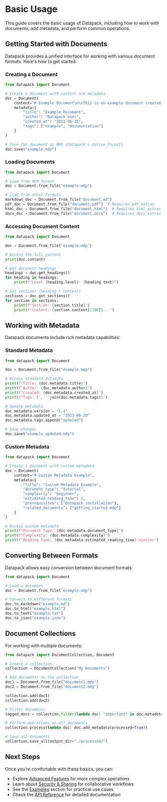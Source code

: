 # Basic Usage

This guide covers the basic usage of Datapack, including how to work with documents, add metadata, and perform common operations.

## Getting Started with Documents

Datapack provides a unified interface for working with various document formats. Here's how to get started:

### Creating a Document

```python
from datapack import Document

# Create a document with content and metadata
doc = Document(
    content="# Example Document\n\nThis is an example document created with Datapack.",
    metadata={
        "title": "Example Document",
        "author": "Datapack User",
        "created_at": "2023-06-15",
        "tags": ["example", "documentation"]
    }
)

# Save the document as MDP (Datapack's native format)
doc.save("example.mdp")
```

### Loading Documents

```python
from datapack import Document

# Load from MDP format
doc = Document.from_file("example.mdp")

# Load from other formats
markdown_doc = Document.from_file("document.md")
pdf_doc = Document.from_file("document.pdf")  # Requires pdf extras
html_doc = Document.from_file("document.html")  # Requires html extras
docx_doc = Document.from_file("document.docx")  # Requires docx extras
```

### Accessing Document Content

```python
from datapack import Document

doc = Document.from_file("example.mdp")

# Access the full content
print(doc.content)

# Get document headings
headings = doc.get_headings()
for heading in headings:
    print(f"Level {heading.level}: {heading.text}")

# Get sections (heading + content)
sections = doc.get_sections()
for section in sections:
    print(f"Section: {section.title}")
    print(f"Content: {section.content[:100]}...")
```

## Working with Metadata

Datapack documents include rich metadata capabilities:

### Standard Metadata

```python
from datapack import Document

doc = Document.from_file("example.mdp")

# Access standard metadata
print(f"Title: {doc.metadata.title}")
print(f"Author: {doc.metadata.author}")
print(f"Created: {doc.metadata.created_at}")
print(f"Tags: {', '.join(doc.metadata.tags)}")

# Update metadata
doc.metadata.version = "1.1"
doc.metadata.updated_at = "2023-06-20"
doc.metadata.tags.append("updated")

# Save changes
doc.save("example_updated.mdp")
```

### Custom Metadata

```python
from datapack import Document

# Create a document with custom metadata
doc = Document(
    content="# Custom Metadata Example",
    metadata={
        "title": "Custom Metadata Example",
        "document_type": "tutorial",
        "complexity": "beginner",
        "estimated_reading_time": 5,
        "prerequisites": ["Datapack installation"],
        "related_documents": ["getting_started.mdp"]
    }
)

# Access custom metadata
print(f"Document Type: {doc.metadata.document_type}")
print(f"Complexity: {doc.metadata.complexity}")
print(f"Reading Time: {doc.metadata.estimated_reading_time} minutes")
```

## Converting Between Formats

Datapack allows easy conversion between document formats:

```python
from datapack import Document

# Load a document
doc = Document.from_file("example.mdp")

# Convert to different formats
doc.to_markdown("example.md")
doc.to_html("example.html")
doc.to_text("example.txt")
doc.to_json("example.json")
```

## Document Collections

For working with multiple documents:

```python
from datapack import DocumentCollection, Document

# Create a collection
collection = DocumentCollection("My Documents")

# Add documents to the collection
doc1 = Document.from_file("document1.mdp")
doc2 = Document.from_file("document2.mdp")

collection.add(doc1)
collection.add(doc2)

# Filter documents
tagged_docs = collection.filter(lambda doc: "important" in doc.metadata.tags)

# Perform operations on all documents
collection.process(lambda doc: doc.add_metadata(processed=True))

# Save all documents
collection.save_all(output_dir="./processed/")
```

## Next Steps

Once you're comfortable with these basics, you can:

- Explore [Advanced Features](advanced-features.md) for more complex operations
- Learn about [Security & Sharing](security-sharing.md) for collaborative workflows
- See the [Examples](../examples/index.md) section for practical use cases
- Check the [API Reference](../api/core.md) for detailed documentation 